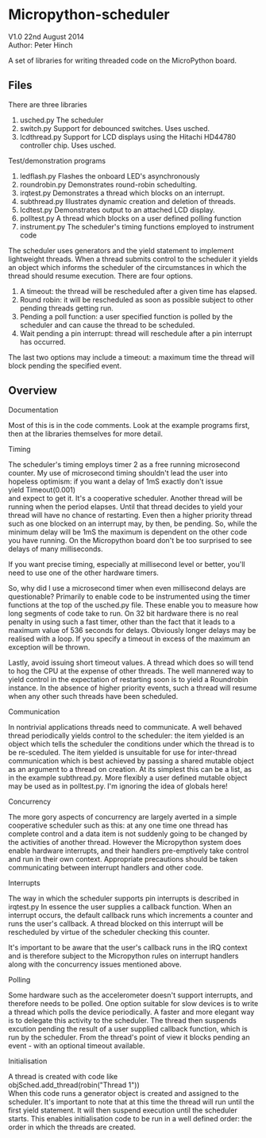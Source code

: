 Micropython-scheduler
=====================

V1.0 22nd August 2014  
Author: Peter Hinch

A set of libraries for writing threaded code on the MicroPython board.

Files
-----

There are three libraries
 1. usched.py The scheduler
 2. switch.py Support for debounced switches. Uses usched.
 3. lcdthread.py Support for LCD displays using the Hitachi HD44780 controller chip. Uses usched.

Test/demonstration programs
 1. ledflash.py Flashes the onboard LED's asynchronously
 2. roundrobin.py Demonstrates round-robin schedulting.
 3. irqtest.py Demonstrates a thread which blocks on an interrupt.
 4. subthread.py Illustrates dynamic creation and deletion of threads.
 5. lcdtest.py Demonstrates output to an attached LCD display.
 6. polltest.py A thread which blocks on a user defined polling function
 7. instrument.py The scheduler's timing functions employed to instrument code

The scheduler uses generators and the yield statement to implement lightweight threads. When a thread submits control to the scheduler it yields an object which informs the scheduler of the circumstances in which the thread should resume execution. There are four options.
 1. A timeout: the thread will be rescheduled after a given time has elapsed.
 2. Round robin: it will be rescheduled as soon as possible subject to other pending threads getting run.
 3. Pending a poll function: a user specified function is polled by the scheduler and can cause the thread to be scheduled.
 4. Wait pending a pin interrupt: thread will reschedule after a pin interrupt has occurred.
 
The last two options may include a timeout: a maximum time the thread will block pending the specified event.

Overview
--------

Documentation

Most of this is in the code comments. Look at the example programs first, then at the libraries themselves for more detail.

Timing

The scheduler's timing employs timer 2 as a free running microsecond counter. My use of microsecond timing shouldn't lead the user into hopeless optimism: if you want a delay of 1mS exactly don't issue  
yield Timeout(0.001)  
and expect to get it. It's a cooperative scheduler. Another thread will be running when the period elapses. Until that thread decides to yield your thread will have no chance of restarting. Even then a higher priority thread such as one blocked on an interrupt may, by then, be pending. So, while the minimum delay will be 1mS the maximum is dependent on the other code you have running. On the Micropython board don't be too surprised to see delays of many milliseconds.

If you want precise timing, especially at millisecond level or better, you'll need to use one of the other hardware timers.

So, why did I use a microsecond timer when even millisecond delays are questionable? Primarily to enable code to be instrumented using the timer functions at the top of the usched.py file. These enable you to measure how long segments of code take to run. On 32 bit hardware there is no real penalty in using such a fast timer, other than the fact that it leads to a maximum value of 536 seconds for delays. Obviously longer delays may be realised with a loop. If you specify a timeout in excess of the maximum an exception will be thrown.

Lastly, avoid issuing short timeout values. A thread which does so will tend to hog the CPU at the expense of other threads. The well mannered way to yield control in the expectation of restarting soon is to yield a Roundrobin instance. In the absence of higher priority events, such a thread will resume when any other such threads have been scheduled.

Communication

In nontrivial applications threads need to communicate. A well behaved thread periodically yields control to the scheduler: the item yielded is an object which tells the scheduler the conditions under which the thread is to be re-sceduled. The item yielded is unsuitable for use for inter-thread communication which is best achieved by passing a shared mutable object as an argument to a thread on creation. At its simplest this can be a list, as in the example subthread.py. More flexibly a user defined mutable object may be used as in polltest.py. I'm ignoring the idea of globals here! 

Concurrency

The more gory aspects of concurrency are largely averted in a simple cooperative scheduler such as this: at any one time one thread has complete control and a data item is not suddenly going to be changed by the activities of another thread. However the Micropython system does enable hardware interrupts, and their handlers pre-emptively take control and run in their own context. Appropriate precautions should be taken communicating between interrupt handlers and other code.

Interrupts

The way in which the scheduler supports pin interrupts is described in irqtest.py In essence the user supplies a callback function. When an interrupt occurs, the default callback runs which increments a counter and runs the user's callback. A thread blocked on this interrupt will be rescheduled by virtue of the scheduler checking this counter.

It's important to be aware that the user's callback runs in the IRQ context and is therefore subject to the Micropython rules on interrupt handlers along with the concurrency issues mentioned above.

Polling

Some hardware such as the accelerometer doesn't support interrupts, and therefore needs to be polled. One option suitable for slow devices is to write a thread which polls the device periodically. A faster and more elegant way is to delegate this activity to the scheduler. The thread then suspends excution pending the result of a user supplied callback function, which is run by the scheduler. From the thread's point of view it blocks pending an event - with an optional timeout available.

Initialisation

A thread is created with code like  
objSched.add_thread(robin("Thread 1"))  
When this code runs a generator object is created and assigned to the scheduler. It's important to note that at this time the thread will run until the first yield statement. It will then suspend execution until the scheduler starts. This enables initialisation code to be run in a well defined order: the order in which the threads are created.

